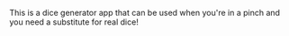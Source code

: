 This is a dice generator app that can be used when you're in a pinch and you need a substitute for real dice!